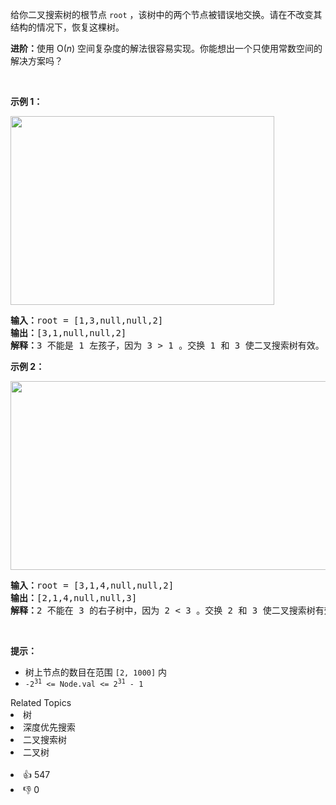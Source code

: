 <p>给你二叉搜索树的根节点 <code>root</code> ，该树中的两个节点被错误地交换。请在不改变其结构的情况下，恢复这棵树。</p>

<p><strong>进阶：</strong>使用 O(<em>n</em>) 空间复杂度的解法很容易实现。你能想出一个只使用常数空间的解决方案吗？</p>

<p> </p>

<p><strong>示例 1：</strong></p>
<img alt="" src="https://assets.leetcode.com/uploads/2020/10/28/recover1.jpg" style="width: 422px; height: 302px;" />
<pre>
<strong>输入：</strong>root = [1,3,null,null,2]
<strong>输出：</strong>[3,1,null,null,2]
<strong>解释：</strong>3 不能是 1 左孩子，因为 3 > 1 。交换 1 和 3 使二叉搜索树有效。
</pre>

<p><strong>示例 2：</strong></p>
<img alt="" src="https://assets.leetcode.com/uploads/2020/10/28/recover2.jpg" style="width: 581px; height: 302px;" />
<pre>
<strong>输入：</strong>root = [3,1,4,null,null,2]
<strong>输出：</strong>[2,1,4,null,null,3]
<strong>解释：</strong>2 不能在 3 的右子树中，因为 2 < 3 。交换 2 和 3 使二叉搜索树有效。</pre>

<p> </p>

<p><strong>提示：</strong></p>

<ul>
	<li>树上节点的数目在范围 <code>[2, 1000]</code> 内</li>
	<li><code>-2<sup>31</sup> <= Node.val <= 2<sup>31</sup> - 1</code></li>
</ul>
<div><div>Related Topics</div><div><li>树</li><li>深度优先搜索</li><li>二叉搜索树</li><li>二叉树</li></div></div><br><div><li>👍 547</li><li>👎 0</li></div>